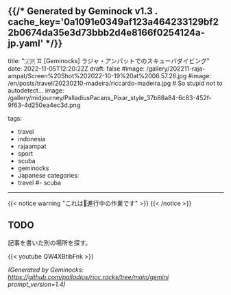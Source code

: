 {{/* Generated by Geminock v1.3 . cache_key='0a1091e0349af123a464233129bf22b0674da35e3d73bbb2d4e8166f0254124a-jp.yaml'   */}}
---
title: "🇯🇵 ♊ [Geminocks] ラジャ・アンパットでのスキューバダイビング"
date: 2022-11-05T12:20:22Z
draft: false
#image: /gallery/202211-raja-ampat/Screen%20Shot%202022-10-19%20at%2006.57.26.jpg
#image: /en/posts/travel/20230210-madeira/riccardo-madeira.jpg # So stupid not to autodetect...
image: /gallery/midjourney/PalladiusPacans_Pixar_style_37b88a84-6c83-452f-9f63-4d250ea4ec3d.png

tags: 
- travel
- indonesia
- rajaampat
- sport
- scuba
- geminocks
- Japanese
categories:
- travel
#- scuba
---

{{< notice warning "これは🚧進行中の作業です" >}}
{{< /notice >}}

## TODO

記事を書いた別の場所を探す。

{{< youtube QW4XBtibFnk >}}


*(Generated by Geminocks: https://github.com/palladius/ricc.rocks/tree/main/gemini prompt_version=1.4)*